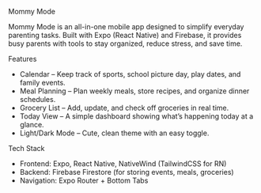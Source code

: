 Mommy Mode 

Mommy Mode is an all-in-one mobile app designed to simplify everyday parenting tasks. Built with Expo (React Native) and Firebase, it provides busy parents with tools to stay organized, reduce stress, and save time.  

Features
- Calendar – Keep track of sports, school picture day, play dates, and family events.  
- Meal Planning – Plan weekly meals, store recipes, and organize dinner schedules.  
- Grocery List – Add, update, and check off groceries in real time.  
- Today View – A simple dashboard showing what’s happening today at a glance.  
- Light/Dark Mode – Cute, clean theme with an easy toggle.  

Tech Stack
- Frontend: Expo, React Native, NativeWind (TailwindCSS for RN)  
- Backend: Firebase Firestore (for storing events, meals, groceries)  
- Navigation: Expo Router + Bottom Tabs
